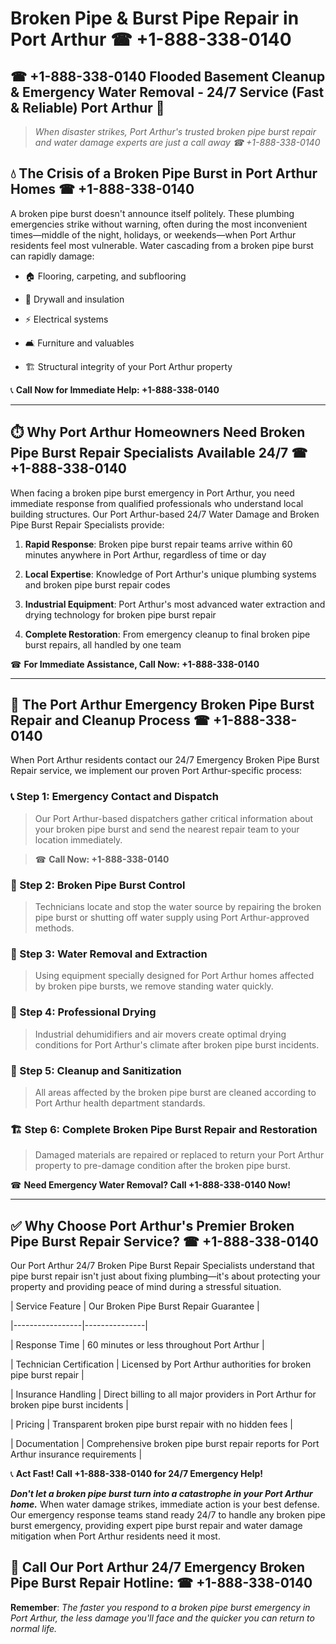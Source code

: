 # Broken Pipe & Burst Pipe Repair in Port Arthur ☎ +1-888-338-0140  
## ☎ +1-888-338-0140 Flooded Basement Cleanup & Emergency Water Removal - 24/7 Service (Fast & Reliable) Port Arthur 🚨  

> *When disaster strikes, Port Arthur's trusted broken pipe burst repair and water damage experts are just a call away ☎ +1-888-338-0140*  

## 💧 The Crisis of a Broken Pipe Burst in Port Arthur Homes ☎ +1-888-338-0140  

A broken pipe burst doesn't announce itself politely. These plumbing emergencies strike without warning, often during the most inconvenient times—middle of the night, holidays, or weekends—when Port Arthur residents feel most vulnerable. Water cascading from a broken pipe burst can rapidly damage:  

* 🏠 Flooring, carpeting, and subflooring  
* 🧱 Drywall and insulation  
* ⚡ Electrical systems  
* 🛋️ Furniture and valuables  
* 🏗️ Structural integrity of your Port Arthur property  

📞 **Call Now for Immediate Help: +1-888-338-0140**  

---  

## ⏱️ Why Port Arthur Homeowners Need Broken Pipe Burst Repair Specialists Available 24/7 ☎ +1-888-338-0140  

When facing a broken pipe burst emergency in Port Arthur, you need immediate response from qualified professionals who understand local building structures. Our Port Arthur-based 24/7 Water Damage and Broken Pipe Burst Repair Specialists provide:  

1. **Rapid Response**: Broken pipe burst repair teams arrive within 60 minutes anywhere in Port Arthur, regardless of time or day  
2. **Local Expertise**: Knowledge of Port Arthur's unique plumbing systems and broken pipe burst repair codes  
3. **Industrial Equipment**: Port Arthur's most advanced water extraction and drying technology for broken pipe burst repair  
4. **Complete Restoration**: From emergency cleanup to final broken pipe burst repairs, all handled by one team  

☎ **For Immediate Assistance, Call Now: +1-888-338-0140**  

---  

## 🔧 The Port Arthur Emergency Broken Pipe Burst Repair and Cleanup Process ☎ +1-888-338-0140  

When Port Arthur residents contact our 24/7 Emergency Broken Pipe Burst Repair service, we implement our proven Port Arthur-specific process:  

### 📞 Step 1: Emergency Contact and Dispatch  
> Our Port Arthur-based dispatchers gather critical information about your broken pipe burst and send the nearest repair team to your location immediately.  
> ☎ **Call Now: +1-888-338-0140**  

### 🚿 Step 2: Broken Pipe Burst Control  
> Technicians locate and stop the water source by repairing the broken pipe burst or shutting off water supply using Port Arthur-approved methods.  

### 🌊 Step 3: Water Removal and Extraction  
> Using equipment specially designed for Port Arthur homes affected by broken pipe bursts, we remove standing water quickly.  

### 💨 Step 4: Professional Drying  
> Industrial dehumidifiers and air movers create optimal drying conditions for Port Arthur's climate after broken pipe burst incidents.  

### 🧼 Step 5: Cleanup and Sanitization  
> All areas affected by the broken pipe burst are cleaned according to Port Arthur health department standards.  

### 🏗️ Step 6: Complete Broken Pipe Burst Repair and Restoration  
> Damaged materials are repaired or replaced to return your Port Arthur property to pre-damage condition after the broken pipe burst.  

☎ **Need Emergency Water Removal? Call +1-888-338-0140 Now!**  

---  

## ✅ Why Choose Port Arthur's Premier Broken Pipe Burst Repair Service? ☎ +1-888-338-0140  

Our Port Arthur 24/7 Broken Pipe Burst Repair Specialists understand that pipe burst repair isn't just about fixing plumbing—it's about protecting your property and providing peace of mind during a stressful situation.  

| Service Feature | Our Broken Pipe Burst Repair Guarantee |  
|-----------------|---------------|  
| Response Time | 60 minutes or less throughout Port Arthur |  
| Technician Certification | Licensed by Port Arthur authorities for broken pipe burst repair |  
| Insurance Handling | Direct billing to all major providers in Port Arthur for broken pipe burst incidents |  
| Pricing | Transparent broken pipe burst repair with no hidden fees |  
| Documentation | Comprehensive broken pipe burst repair reports for Port Arthur insurance requirements |  

📞 **Act Fast! Call +1-888-338-0140 for 24/7 Emergency Help!**  

***Don't let a broken pipe burst turn into a catastrophe in your Port Arthur home.*** When water damage strikes, immediate action is your best defense. Our emergency response teams stand ready 24/7 to handle any broken pipe burst emergency, providing expert pipe burst repair and water damage mitigation when Port Arthur residents need it most.  

## 📱 Call Our Port Arthur 24/7 Emergency Broken Pipe Burst Repair Hotline: ☎ +1-888-338-0140  

**Remember**: *The faster you respond to a broken pipe burst emergency in Port Arthur, the less damage you'll face and the quicker you can return to normal life.*